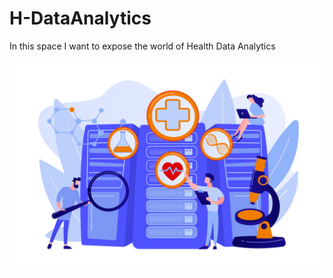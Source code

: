 # H-DataAnalytics
In this space I want to expose the world of Health Data Analytics 

![Imagen H-Data Analytics](https://github.com/Sebruano23/H-DataAnalytics/blob/main/Main%20img/healtcare-data-analytics.png?raw=true)
